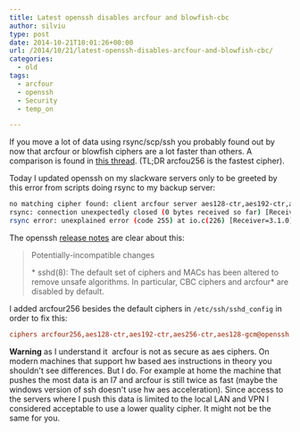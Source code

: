 ```yaml
---
title: Latest openssh disables arcfour and blowfish-cbc
author: silviu
type: post
date: 2014-10-21T10:01:26+00:00
url: /2014/10/21/latest-openssh-disables-arcfour-and-blowfish-cbc/
categories:
  - old
tags:
  - arcfour
  - openssh
  - Security
  - temp_on

---
```

If you move a lot of data using rsync/scp/ssh you probably found out by now that arcfour or blowfish ciphers are a lot faster than others. A comparison is found in [this thread][1]. (TL;DR arcfou256 is the fastest cipher).

Today I updated openssh on my slackware servers only to be greeted by this error from scripts doing rsync to my backup server:

```bash
no matching cipher found: client arcfour server aes128-ctr,aes192-ctr,aes256-ctr,aes128-gcm@openssh.com,aes256-gcm@openssh.com,chacha20-poly1305@openssh.com
rsync: connection unexpectedly closed (0 bytes received so far) [Receiver]
rsync error: unexplained error (code 255) at io.c(226) [Receiver=3.1.0]
```

The openssh [release notes][2] are clear about this:

> Potentially-incompatible changes
> 
> \* sshd(8): The default set of ciphers and MACs has been altered to remove unsafe algorithms. In particular, CBC ciphers and arcfour\* are disabled by default.

I added arcfour256 besides the default ciphers in `/etc/ssh/sshd_config` in order to fix this:

```ini
ciphers arcfour256,aes128-ctr,aes192-ctr,aes256-ctr,aes128-gcm@openssh.com,aes256-gcm@openssh.com,chacha20-poly1305@openssh.com
```

**Warning** as I understand it  arcfour is not as secure as aes ciphers. On modern machines that support hw based aes instructions in theory you shouldn't see differences. But I do. For example at home the machine that pushes the most data is an I7 and arcfour is still twice as fast (maybe the windows version of ssh doesn't use hw aes acceleration). Since access to the servers where I push this data is limited to the local LAN and VPN I considered acceptable to use a lower quality cipher. It might not be the same for you.

 [1]: https://bbs.archlinux.org/viewtopic.php?id=136713
 [2]: http://www.openssh.com/txt/release-6.7